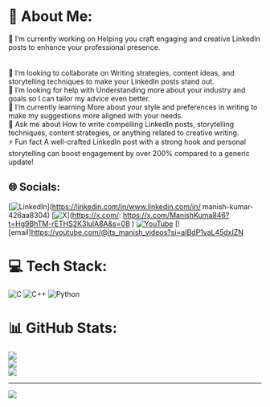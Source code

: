 # 💫 About Me:
🔭 I’m currently working on Helping you craft engaging and creative LinkedIn posts to enhance your professional presence.<br><br><br>👯 I’m looking to collaborate on Writing strategies, content ideas, and storytelling techniques to make your LinkedIn posts stand out.<br>🤝 I’m looking for help with Understanding more about your industry and goals so I can tailor my advice even better.<br>🌱 I’m currently learning More about your style and preferences in writing to make my suggestions more aligned with your needs.<br>💬 Ask me about How to write compelling LinkedIn posts, storytelling techniques, content strategies, or anything related to creative writing.<br>⚡ Fun fact A well-crafted LinkedIn post with a strong hook and personal storytelling can boost engagement by over 200% compared to a generic update!


## 🌐 Socials:
[![LinkedIn](https://img.shields.io/badge/LinkedIn-%230077B5.svg?logo=linkedin&logoColor=white)](https://linkedin.com/in/www.linkedin.com/in/ manish-kumar-426aa8304) [![X](https://img.shields.io/badge/X-black.svg?logo=X&logoColor=white)](https://x.com/: https://x.com/ManishKuma846?t=Hg9BhTM-rETHS2K3IulA8A&s=08 ) [![YouTube](https://img.shields.io/badge/YouTube-%23FF0000.svg?logo=YouTube&logoColor=white)](https://youtube.com/@https://youtube.com/@its_manish_videos?si=aIBdP1vaL45dxIZN) [![email]https://youtube.com/@its_manish_videos?si=aIBdP1vaL45dxIZN

# 💻 Tech Stack:
![C](https://img.shields.io/badge/c-%2300599C.svg?style=for-the-badge&logo=c&logoColor=white) ![C++](https://img.shields.io/badge/c++-%2300599C.svg?style=for-the-badge&logo=c%2B%2B&logoColor=white) ![Python](https://img.shields.io/badge/python-3670A0?style=for-the-badge&logo=python&logoColor=ffdd54)
# 📊 GitHub Stats:
![](https://github-readme-stats.vercel.app/api?username=mkmanish76&theme=dark&hide_border=false&include_all_commits=false&count_private=false)<br/>
![](https://nirzak-streak-stats.vercel.app/?user=mkmanish76&theme=dark&hide_border=false)<br/>
![](https://github-readme-stats.vercel.app/api/top-langs/?username=mkmanish76&theme=dark&hide_border=false&include_all_commits=false&count_private=false&layout=compact)

---
[![](https://visitcount.itsvg.in/api?id=mkmanish76&icon=0&color=0)](https://visitcount.itsvg.in)

<!-- Proudly created with GPRM ( https://gprm.itsvg.in ) -->
